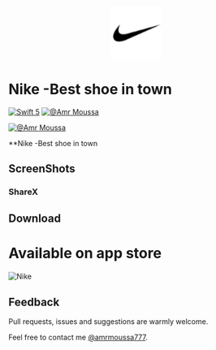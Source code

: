 <p align="center">
    <img src="/NikeTask/Assets.xcassets/nikeLogo.imageset/swoosh-logo-black.png" width="100" max-width="50%" alt="Nike" />
</p>


# Nike -Best shoe in town 

[![Swift 5](https://img.shields.io/badge/swift-5-orange.svg?style=flat)](#)
[![@Amr Moussa](https://img.shields.io/github/followers/amrmoussa777?style=social)](https://amrmoussa777.github.io/)

[![@Amr Moussa](https://img.shields.io/itunes/v/1580312063)]()


**Nike -Best shoe in town 



## ScreenShots

### ShareX

<p align="center">
    
</p>

## Download

<p align="center">
    <h1>Available on app store</h1>
    <img align="center" src="/NikeTask/NikeDEmo.gif" width="300" max-width="50%" alt="Nike" />
</p>


## Feedback

Pull requests, issues and suggestions are warmly welcome.

Feel free to contact me [@amrmoussa777](https://amrmoussa777.github.io/).
